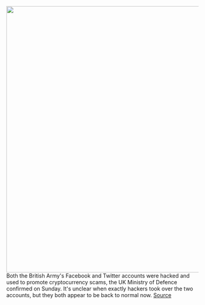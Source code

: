 <img src='https://cdn.vox-cdn.com/thumbor/X6kD_BuWK_o388jAUsnQoKU-0fs=/0x0:1654x1114/1200x800/filters:focal(695x425:959x689)/cdn.vox-cdn.com/uploads/chorus_image/image/71044013/Screen_Shot_2022_07_03_at_2.52.52_PM.0.png' width='700px' /><br/>
Both the British Army's Facebook and Twitter accounts were hacked and used to promote cryptocurrency scams, the UK Ministry of Defence confirmed on Sunday. It's unclear when exactly hackers took over the two accounts, but they both appear to be back to normal now.
<a href='https://www.theverge.com/2022/7/3/23193668/british-army-youtube-twitter-accounts-hacked-promote-crypto-scam-fraud'> Source <a/>